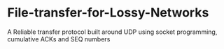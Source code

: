 # File-transfer-for-Lossy-Networks
A Reliable transfer protocol built around UDP using socket programming, cumulative ACKs and SEQ numbers
